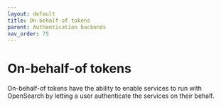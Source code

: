 ```yaml
---
layout: default
title: On-behalf-of tokens
parent: Authentication backends
nav_order: 75
---
```



# On-behalf-of tokens

On-behalf-of tokens have the ability to enable services to run with OpenSearch by letting a user authenticate the services on their behalf. 